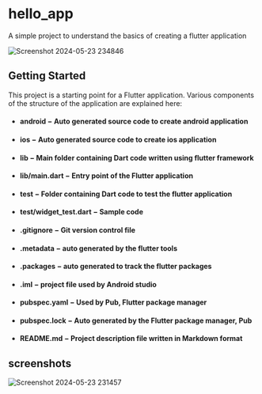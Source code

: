 # hello_app

A simple project to understand the basics of creating a flutter application

![Screenshot 2024-05-23 234846](https://github.com/GisoreB/hello_app/assets/144854877/432f6b1d-3d6c-45d6-8b39-effc5f4b8484)

## Getting Started

This project is a starting point for a Flutter application.
Various components of the structure of the application are explained here:

* #### **android** − Auto generated source code to create android application

* #### **ios** − Auto generated source code to create ios application

* #### **lib** − Main folder containing Dart code written using flutter framework

* #### **lib/main.dart** − Entry point of the Flutter application

* #### **test** − Folder containing Dart code to test the flutter application

* #### **test/widget_test.dart** − Sample code

* #### **.gitignore** − Git version control file

* #### **.metadata** − auto generated by the flutter tools

* #### **.packages** − auto generated to track the flutter packages

* #### **.iml** − project file used by Android studio

* #### **pubspec.yaml** − Used by Pub, Flutter package manager

* #### **pubspec.lock** − Auto generated by the Flutter package manager, Pub

* #### **README.md** − Project description file written in Markdown format



## screenshots

![Screenshot 2024-05-23 231457](https://github.com/GisoreB/hello_app/assets/144854877/6f95049c-7982-43d3-b53f-61e930613a8c)
